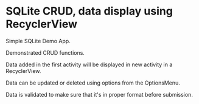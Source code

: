 # SQLite CRUD, data display using RecyclerView

Simple SQLite Demo App.

Demonstrated CRUD functions. 

Data added in the first activity will be displayed in new activity in a RecyclerView. 

Data can be updated or deleted using options from the OptionsMenu.

Data is validated to make sure that it's in proper format before submission. 
